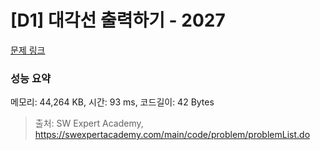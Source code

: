 # [D1] 대각선 출력하기 - 2027 

[문제 링크](https://swexpertacademy.com/main/code/problem/problemDetail.do?contestProbId=AV5QFuZ6As0DFAUq) 

### 성능 요약

메모리: 44,264 KB, 시간: 93 ms, 코드길이: 42 Bytes



> 출처: SW Expert Academy, https://swexpertacademy.com/main/code/problem/problemList.do